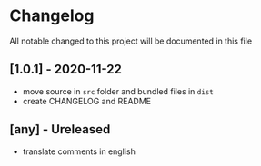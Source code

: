 # Changelog
All notable changed to this project will be documented in this file

## [1.0.1] - 2020-11-22
- move source in `src` folder and bundled files in `dist`
- create CHANGELOG and README

## [any] - Ureleased
- translate comments in english
